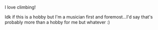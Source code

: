 I love climbing!

Idk if this is a hobby but I'm a musician first and foremost...I'd say that's probably more than a hobby for me but whatever :)
